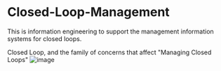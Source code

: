 # Closed-Loop-Management
This is information engineering to support the management information systems for closed loops. 

Closed Loop, and the family of concerns that affect "Managing Closed Loops" 
![image](https://user-images.githubusercontent.com/111851430/186323463-c44d2ae0-466d-4274-8d8d-7961f3f302f7.png)
